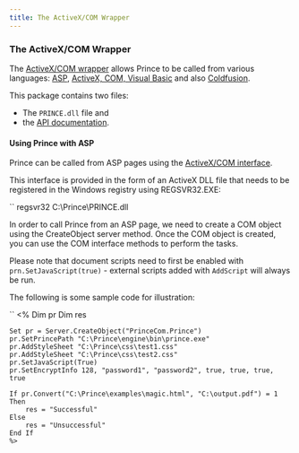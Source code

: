 ```yaml
---
title: The ActiveX/COM Wrapper
---
```


### The ActiveX/COM Wrapper

The [ActiveX/COM wrapper](wrappers.html#wrapper-activex) allows Prince to be called from various languages: [ASP](doc-latest/asp.html#asp), [ActiveX, COM, Visual Basic](doc-latest/activex.html#activex) and also [Coldfusion](doc-latest/coldfusion.html#coldfusion).

This package contains two files:

-   The `PRINCE.dll` file and
-   the [API documentation](wrappers/activex/readme.html).

#### Using Prince with ASP

Prince can be called from ASP pages using the [ActiveX/COM interface](doc-latest/asp.html#activex-com).

This interface is provided in the form of an ActiveX DLL file that needs to be registered in the Windows registry using REGSVR32.EXE:

``
    regsvr32 C:\Prince\PRINCE.dll

In order to call Prince from an ASP page, we need to create a COM object using the CreateObject server method. Once the COM object is created, you can use the COM interface methods to perform the tasks.

Please note that document scripts need to first be enabled with `prn.SetJavaScript(true)` - external scripts added with `AddScript` will always be run.

The following is some sample code for illustration:

``
    <%
    Dim pr
    Dim res

    Set pr = Server.CreateObject("PrinceCom.Prince")
    pr.SetPrincePath "C:\Prince\engine\bin\prince.exe"
    pr.AddStyleSheet "C:\Prince\css\test1.css"
    pr.AddStyleSheet "C:\Prince\css\test2.css"
    pr.SetJavaScript(True)
    pr.SetEncryptInfo 128, "password1", "password2", true, true, true, true

    If pr.Convert("C:\Prince\examples\magic.html", "C:\output.pdf") = 1 Then
        res = "Successful"
    Else
        res = "Unsuccessful"
    End If
    %>

